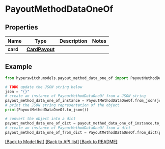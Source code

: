 # PayoutMethodDataOneOf


## Properties

Name | Type | Description | Notes
------------ | ------------- | ------------- | -------------
**card** | [**CardPayout**](CardPayout.md) |  | 

## Example

```python
from hyperswitch.models.payout_method_data_one_of import PayoutMethodDataOneOf

# TODO update the JSON string below
json = "{}"
# create an instance of PayoutMethodDataOneOf from a JSON string
payout_method_data_one_of_instance = PayoutMethodDataOneOf.from_json(json)
# print the JSON string representation of the object
print(PayoutMethodDataOneOf.to_json())

# convert the object into a dict
payout_method_data_one_of_dict = payout_method_data_one_of_instance.to_dict()
# create an instance of PayoutMethodDataOneOf from a dict
payout_method_data_one_of_from_dict = PayoutMethodDataOneOf.from_dict(payout_method_data_one_of_dict)
```
[[Back to Model list]](../README.md#documentation-for-models) [[Back to API list]](../README.md#documentation-for-api-endpoints) [[Back to README]](../README.md)


